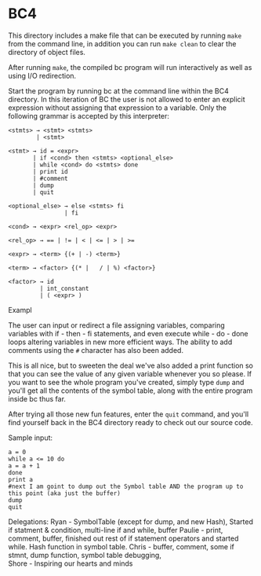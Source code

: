 # BC4

This directory includes a make file that can be executed by running `make` from the command line, in addition you can run `make clean` to clear the directory of object files.

After running `make`, the compiled bc program will run interactively as well as using I/O redirection.

Start the program by running bc at the command line within the BC4 directory. In this iteration of BC the user is not allowed to enter an explicit expression without assigning that expression to a variable. Only the following grammar is accepted by this interpreter:
```
<stmts> → <stmt> <stmts>
        | <stmt>
  
<stmt> → id = <expr>
       | if <cond> then <stmts> <optional_else> 
       | while <cond> do <stmts> done
       | print id
       | #comment
       | dump
       | quit
  
<optional_else> → else <stmts> fi 
                | fi
  
<cond> → <expr> <rel_op> <expr>
  
<rel_op> → == | != | < | <= | > | >= 

<expr> → <term> {(+ | -) <term>} 
  
<term> → <factor> {(* |   / | %) <factor>} 
  
<factor> → id 
         | int_constant 
         | ( <expr> )
```

Exampl


The user can input or redirect a file assigning variables, comparing variables with if - then - fi statements, and even execute while - do - done loops altering variables in new more efficient ways. The ability to add comments using the `#` character has also been added.

This is all nice, but to sweeten the deal we've also added a print function so that you can see the value of any given variable whenever you so please. If you want to see the whole program you've created, simply type `dump` and you'll get all the contents of the symbol table, along with the entire program inside bc thus far.

After trying all those new fun features, enter the `quit` command, and you'll find yourself back in the BC4 directory ready to check out our source code.

Sample input:
```
a = 0
while a <= 10 do 
a = a + 1
done
print a
#next I am goint to dump out the Symbol table AND the program up to this point (aka just the buffer)
dump
quit
```

Delegations:
Ryan - SymbolTable (except for dump, and new Hash), Started if statment & condition, multi-line if and while, buffer
Paulie - print, comment, buffer, finished out rest of if statement operators and started while. Hash function in symbol table.
Chris - buffer, comment, some if stmnt, dump function, symbol table debugging,    
Shore - Inspiring our hearts and minds
